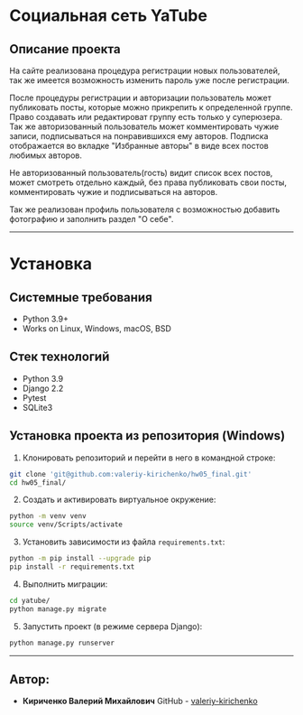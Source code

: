 # Социальная сеть YaTube
Описание проекта
----------
На сайте реализована процедура регистрации новых пользователей, так же имеется возможность изменить пароль уже после регистрации. 

После процедуры регистрации и авторизации пользователь может публиковать посты, которые можно прикрепить к определенной группе. Право создавать или редактироват группу есть только у суперюзера. Так же авторизованный пользователь может комментировать чужие записи, подписываться на понравившихся ему авторов. Подписка отображается во вкладке "Избранные авторы" в виде всех постов любимых авторов.

Не авторизованный пользователь(гость) видит список всех постов, может смотреть отдельно каждый, без права публиковать свои посты, комментировать чужие и подписываться на авторов.

Так же реализован профиль пользователя с возможностью добавить фотографию и заполнить раздел "О себе".

----------
# Установка
Системные требования
----------
* Python 3.9+
* Works on Linux, Windows, macOS, BSD

Стек технологий
----------
* Python 3.9
* Django 2.2
* Pytest
* SQLite3

Установка проекта из репозитория (Windows)
----------
1. Клонировать репозиторий и перейти в него в командной строке:
```bash
git clone 'git@github.com:valeriy-kirichenko/hw05_final.git'
cd hw05_final/
```
2. Cоздать и активировать виртуальное окружение:
```bash
python -m venv venv
source venv/Scripts/activate
```
3. Установить зависимости из файла ```requirements.txt```:
```bash
python -m pip install --upgrade pip
pip install -r requirements.txt
```
4. Выполнить миграции:
```bash
cd yatube/
python manage.py migrate
```
5. Запустить проект (в режиме сервера Django):
```bash
python manage.py runserver
```
----------
Автор:
----------
* **Кириченко Валерий Михайлович**
GitHub - [valeriy-kirichenko](https://github.com/valeriy-kirichenko)